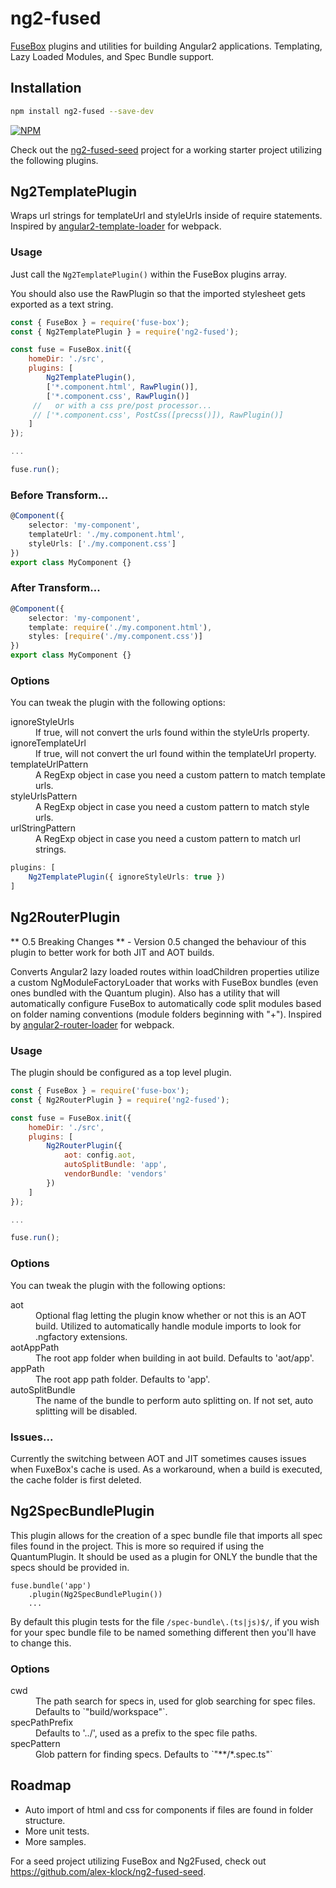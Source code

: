 # ng2-fused
[FuseBox](http://fuse-box.org/) plugins and utilities for building Angular2 applications. Templating, Lazy Loaded Modules, and Spec Bundle support.

## Installation

```bash
npm install ng2-fused --save-dev
```

[![NPM](https://nodei.co/npm/ng2-fused.png?downloads=true)](https://nodei.co/npm/ng2-fused/)

Check out the [ng2-fused-seed](https://github.com/alex-klock/ng2-fused-seed) project for a working starter project utilizing the following plugins.

## Ng2TemplatePlugin

Wraps url strings for templateUrl and styleUrls inside of require statements.  Inspired by [angular2-template-loader](https://github.com/TheLarkInn/angular2-template-loader) for webpack.

### Usage

Just call the `Ng2TemplatePlugin()` within the FuseBox plugins array.

You should also use the RawPlugin so that the imported stylesheet gets exported as a text string.

```javascript
const { FuseBox } = require('fuse-box');
const { Ng2TemplatePlugin } = require('ng2-fused');

const fuse = FuseBox.init({
    homeDir: './src',
    plugins: [
        Ng2TemplatePlugin(),
        ['*.component.html', RawPlugin()],
        ['*.component.css', RawPlugin()]
     //   or with a css pre/post processor...
     // ['*.component.css', PostCss([precss()]), RawPlugin()]   
    ]
});

...

fuse.run();
```


### Before Transform...

```typescript
@Component({
    selector: 'my-component',
    templateUrl: './my.component.html',
    styleUrls: ['./my.component.css']
})
export class MyComponent {}
```

### After Transform...

```typescript
@Component({
    selector: 'my-component',
    template: require('./my.component.html'),
    styles: [require('./my.component.css')]
})
export class MyComponent {}
```

### Options

You can tweak the plugin with the following options:

<dl>
    <dt>ignoreStyleUrls</dt>
    <dd>If true, will not convert the urls found within the styleUrls property.</dd>
    <dt>ignoreTemplateUrl</dt>
    <dd>If true, will not convert the url found within the templateUrl property.</dd>
    <dt>templateUrlPattern</dt>
    <dd>A RegExp object in case you need a custom pattern to match template urls.</dd>
    <dt>styleUrlsPattern</dt>
    <dd>A RegExp object in case you need a custom pattern to match style urls.</dd>
    <dt>urlStringPattern</dt>
    <dd>A RegExp object in case you need a custom pattern to match url strings.</dd>
</dl>

```typescript
plugins: [
    Ng2TemplatePlugin({ ignoreStyleUrls: true })
]
```

## Ng2RouterPlugin

** O.5 Breaking Changes ** - Version 0.5 changed the behaviour of this plugin to better work for both JIT and AOT builds.

Converts Angular2 lazy loaded routes within loadChildren properties utilize a custom NgModuleFactoryLoader that works with FuseBox bundles (even ones bundled with the Quantum plugin).  Also has a utility that will automatically configure FuseBox to automatically code split modules based on folder naming conventions (module folders beginning with "+"). Inspired by [angular2-router-loader](https://github.com/brandonroberts/angular-router-loader) for webpack.

### Usage

The plugin should be configured as a top level plugin.

```javascript
const { FuseBox } = require('fuse-box');
const { Ng2RouterPlugin } = require('ng2-fused');

const fuse = FuseBox.init({
    homeDir: './src',
    plugins: [
        Ng2RouterPlugin({ 
            aot: config.aot,
            autoSplitBundle: 'app',
            vendorBundle: 'vendors'
        })      
    ]
});

...

fuse.run();
```

### Options

You can tweak the plugin with the following options:

<dl>
    <dt>aot</dt>
    <dd>Optional flag letting the plugin know whether or not this is an AOT build. Utilized to automatically handle module imports to look for .ngfactory extensions.</dd>
    <dt>aotAppPath</dt>
    <dd>The root app folder when building in aot build. Defaults to 'aot/app'.</dd>
    <dt>appPath</dt>
    <dd>The root app path folder. Defaults to 'app'. </dd>
    <dt>autoSplitBundle</dt>
    <dd>The name of the bundle to perform auto splitting on.  If not set, auto splitting will be disabled.</dd>
</dl>

### Issues...

Currently the switching between AOT and JIT sometimes causes issues when FuxeBox's cache is used.  As a workaround, when a build is executed, the cache folder is first deleted.

## Ng2SpecBundlePlugin

This plugin allows for the creation of a spec bundle file that imports all spec files found in the project.  This is more so required if using the QuantumPlugin.  It should be used as a plugin for ONLY the bundle that the specs should be provided in.

```
fuse.bundle('app')
    .plugin(Ng2SpecBundlePlugin())
    ...
```

By default this plugin tests for the file `/spec-bundle\.(ts|js)$/`, if you wish for your spec bundle file to be named something different then you'll have to change this.

### Options

<dl>
    <dt>cwd</dt>
    <dd>The path search for specs in, used for glob searching for spec files. Defaults to `"build/workspace"`.<dd>
    <dt>specPathPrefix<dt>
    <dd>Defaults to '../', used as a prefix to the spec file paths.<dd>
    <dt>specPattern<dt>
    <dd>Glob pattern for finding specs. Defaults to `"**/*.spec.ts"`</dd>
</dl>

## Roadmap

* Auto import of html and css for components if files are found in folder structure.
* More unit tests.
* More samples.

For a seed project utilizing FuseBox and Ng2Fused, check out https://github.com/alex-klock/ng2-fused-seed.